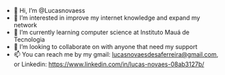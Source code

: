 - 👋 Hi, I’m @Lucasnovaess
- 👀 I’m interested in improve my internet knowledge and expand my network 
- 🌱 I’m currently learning computer science at Instituto Mauá de Tecnologia 
- 💞️ I’m looking to collaborate on with anyone that need my support
- 📫 You can reach me by my gmail: lucasnovaesdesaferreira@gmail.com, or Linkedin: https://www.linkedin.com/in/lucas-novaes-08ab3127b/ 

<!--
Lucasnovaess/Lucasnovaess is a ✨ special ✨ repository because its `README.md` (this file) appears on your GitHub profile.
You can click the Preview link to take a look at your changes.
--->
